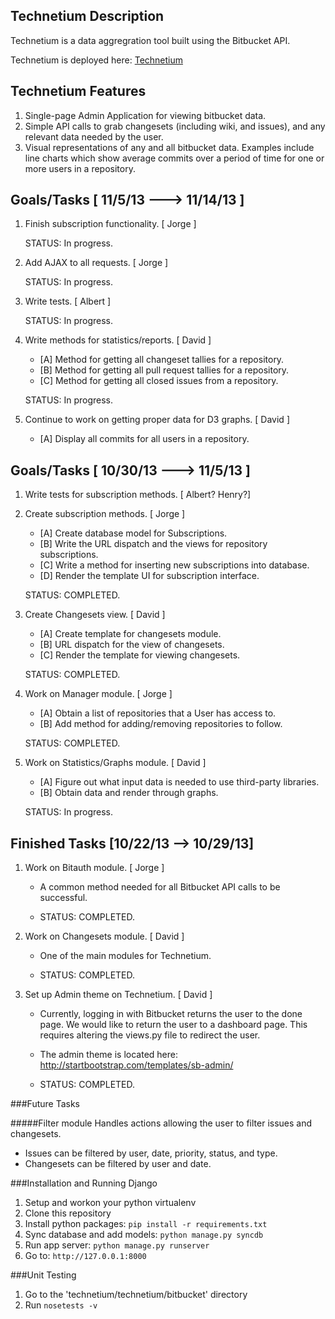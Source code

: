 Technetium Description
----------------------

Technetium is a data aggregration tool built using the Bitbucket API.

Technetium is deployed here: [Technetium](http://technetium.herokuapp.com/)

Technetium Features
-------------------
1. Single-page Admin Application for viewing bitbucket data.
2. Simple API calls to grab changesets (including wiki, and issues),
   and any relevant data needed by the user.
3. Visual representations of any and all bitbucket data. Examples include
   line charts which show average commits over a period of time for one
   or more users in a repository.

Goals/Tasks [ 11/5/13 ---> 11/14/13 ]
-------------------------------------
1. Finish subscription functionality. [ Jorge ]
  
      STATUS: In progress.


2. Add AJAX to all requests. [ Jorge ]

      STATUS: In progress.


3. Write tests. [ Albert ]

      STATUS: In progress.
      

4. Write methods for statistics/reports. [ David ]

      - [A] Method for getting all changeset tallies for a repository.
      - [B] Method for getting all pull request tallies for a repository.
      - [C] Method for getting all closed issues from a repository.
  
      STATUS: In progress.

5. Continue to work on getting proper data for D3 graphs. [ David ]

      - [A] Display all commits for all users in a repository.

Goals/Tasks [ 10/30/13 ---> 11/5/13 ]
-------------------------------------

1. Write tests for subscription methods. [ Albert? Henry?]


2. Create subscription methods. [ Jorge ]
    
      - [A] Create database model for Subscriptions.
      - [B] Write the URL dispatch and the views for repository subscriptions.
      - [C] Write a method for inserting new subscriptions into database.
      - [D] Render the template UI for subscription interface. 
      
      STATUS: COMPLETED.

3. Create Changesets view. [ David ]

      - [A] Create template for changesets module.
      - [B] URL dispatch for the view of changesets.
      - [C] Render the template for viewing changesets.

      STATUS: COMPLETED.

4. Work on Manager module. [ Jorge ]

      - [A] Obtain a list of repositories that a User has access to.
      - [B] Add method for adding/removing repositories to follow.

      STATUS: COMPLETED.

5. Work on Statistics/Graphs module. [ David ]

      - [A] Figure out what input data is needed to use third-party libraries.
      - [B] Obtain data and render through graphs.

      STATUS: In progress.

Finished Tasks [10/22/13 --> 10/29/13]
---------------------------------------

1. Work on Bitauth module. [ Jorge ]

    - A common method needed for all Bitbucket API calls to be
      successful.

    - STATUS: COMPLETED.

2. Work on Changesets module. [ David ]

    - One of the main modules for Technetium.

    - STATUS: COMPLETED.

3. Set up Admin theme on Technetium. [ David ]

    - Currently, logging in with Bitbucket returns the user to
      the done page. We would like to return the user to a
      dashboard page. This requires altering the views.py file
      to redirect the user.

    - The admin theme is located here:
      http://startbootstrap.com/templates/sb-admin/

    - STATUS: COMPLETED.


###Future Tasks

#####Filter module
Handles actions allowing the user to filter issues and changesets.

* Issues can be filtered by user, date, priority, status, and type.
* Changesets can be filtered by user and date.


###Installation and Running Django
1. Setup and workon your python virtualenv
2. Clone this repository
3. Install python packages: `pip install -r requirements.txt`
4. Sync database and add models: `python manage.py syncdb`
5. Run app server: `python manage.py runserver`
6. Go to: `http://127.0.0.1:8000`


###Unit Testing
1. Go to the 'technetium/technetium/bitbucket' directory
2. Run `nosetests -v`
